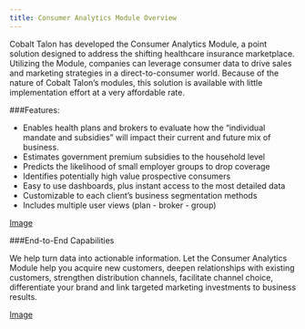 ```yaml
---
title: Consumer Analytics Module Overview
---
```


Cobalt Talon has developed the Consumer Analytics Module, a point solution designed to address the shifting healthcare insurance marketplace. Utilizing the Module, companies can leverage consumer data to drive sales and marketing strategies in a direct-to-consumer world. Because of the nature of Cobalt Talon’s modules, this solution is available with little implementation effort at a very affordable rate. 

###Features:
* Enables health plans and brokers to evaluate how the “individual mandate and subsidies” will impact their current and future mix of business.
* Estimates government premium subsidies to the household level 
* Predicts the likelihood of small employer groups to drop coverage
* Identifies potentially high value prospective consumers 
* Easy to use dashboards, plus instant access to the most detailed data
* Customizable to each client’s business segmentation methods 
* Includes multiple user views (plan - broker - group)

[Image]

[Image]: http://www.daziumdesign.com/14042_cobalttalon/products-market-shift-module-lg.jpg


###End-to-End Capabilities

We help turn data into actionable information. Let the Consumer Analytics Module help you acquire new customers, deepen relationships with existing customers, strengthen distribution channels, facilitate channel choice, differentiate your brand and link targeted marketing investments to business results.

[Image]

[Image]: http://www.daziumdesign.com/14042_cobalttalon/products-market-shift-analytic-platform-lg.jpg
